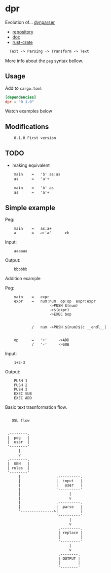 # dpr

Evolution of... [dynparser](https://github.com/jleahred/dynparser)

- [repository](https://github.com/jleahred/dpr)
- [doc](https://docs.rs/dpr/)
- [rust-crate](https://crates.io/crates/dpr)

```txt
  Text -> Parsing -> Transform -> Text
```

More info about the `peg` syntax bellow.

## Usage

Add to `cargo.toml`

```toml
[dependencies]
dpr = "0.1.0"
```

Watch examples below

## Modifications

```txt
    0.1.0 First version
```

## TODO

- making equivalent

```txt
    main    =   'b' as:as
    as      =   'a'+
```

```txt
    main    =   'b' as
    as      =   'a'+
```

## Simple example

Peg:
```text
    main    =   as:a+
    a       =   a:'a'     ->b
```

Input:
```text
    aaaaaa
```

Output:
```text
    bbbbbb
```

Addition example

Peg:
```text
    main    =   expr
    expr    =   num:num  op:op  expr:expr   
                    ->PUSH $(num)
                    ->$(expr)
                    ->EXEC $op
                      

            /   num ->PUSH $(num)$(c __endl__)


    op      =   '+'     ->ADD
            /   '-'     ->SUB
```

Input:
```text
    1+2-3
```

Output:
```text
    PUSH 1
    PUSH 2
    PUSH 3
    EXEC SUB
    EXEC ADD
```



Basic text trasnformation flow.


```text

   DSL flow


 .--------.
 |  peg   |
 |  user  |
 '--------'
      |
      v
 .--------.
 |  GEN   |
 | rules  |
 '--------'
      |                .----------.
      |                |  input   |
      |                |   user   |
      |                '----------'
      |                      |
      |                      v
      |                .----------.
      |                |  parse   |
      '--------------->|          |
                       '----------'
                             |
                             v
                        .---------.
                        | replace |
                        |         |
                        '---------'
                             |
                             v
                        .--------.
                        | OUTPUT |
                        |        |
                        '--------'


```